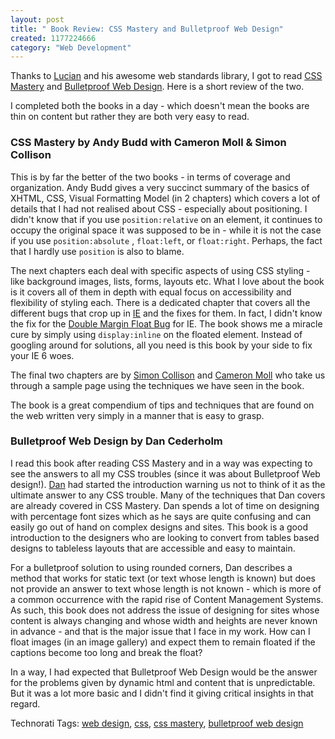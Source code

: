 ```yaml
--- 
layout: post
title: " Book Review: CSS Mastery and Bulletproof Web Design"
created: 1177224666
category: "Web Development"
---
```

Thanks to <a href="http://tribolum.com">Lucian</a> and his awesome web standards library, I got to read <a href="http://www.cssmastery.com/">CSS Mastery</a> and <a href="http://simplebits.com/publications/bulletproof/">Bulletproof Web Design</a>. Here is a short review of the two.

I completed both the books in a day - which doesn't mean the books are thin on content but rather they are both very easy to read. 

<h3>CSS Mastery by Andy Budd with Cameron Moll & Simon Collison</h3>

This is by far the better of the two books - in terms of coverage and organization. Andy Budd gives a very succinct summary of the basics of XHTML, CSS, Visual Formatting Model (in 2 chapters) which covers a lot of details that I had not realised about CSS - especially about positioning. I didn't know that if you use <code>position:relative</code> on an element, it continues to occupy the original space it was supposed to be in - while it is not the case if you use <code>position:absolute</code> , <code>float:left</code>, or <code>float:right</code>. Perhaps, the fact that I hardly use <code>position</code> is also to blame. 

The next chapters each deal with specific aspects of using CSS styling - like background images, lists, forms, layouts etc. What I love about the book is it covers all of them in depth with equal focus on accessibility and flexibility of styling each. There is a dedicated chapter that covers all the different bugs that crop up in <a href="http://www.microsoft.com/windows/ie/default.asp">IE</a> and the fixes for them. In fact, I didn't know the fix for the <a href="http://www.positioniseverything.net/explorer/doubled-margin.html">Double Margin Float Bug</a> for IE. The book shows me a miracle cure by simply using <code>display:inline</code> on the floated element.  Instead of googling around for solutions, all you need is this book by your side to fix your IE 6 woes. 

The final two chapters are by <a href="http://www.colly.com/">Simon Collison</a> and <a href="http://www.cameronmoll.com/">Cameron Moll</a> who take us through a sample page using the techniques we have seen in the book. 

The book is a great compendium of tips and techniques that are found on the web written very simply in a manner that is easy to grasp. 

<h3>Bulletproof Web Design by Dan Cederholm</h3>

I read this book after reading CSS Mastery and in a way was expecting to see the answers to all my CSS troubles (since it was about Bulletproof Web design!). <a href="http://simplebits.com">Dan</a> had started the introduction warning us not to think of it as the ultimate answer to any CSS trouble. Many of the techniques that Dan covers are already covered in CSS Mastery. Dan spends a lot of time on designing with percentage font sizes which as he says are quite confusing and can easily go out of hand on complex designs and sites.  This book is a good introduction to the designers who are looking to convert from tables based designs to tableless layouts that are accessible and easy to maintain. 

For a bulletproof solution to using rounded corners, Dan describes a method that works for static text (or text whose length is known) but does not provide an answer to text whose length is not known - which is more of a common occurrence with the rapid rise of Content Management Systems. As such, this book does not address the issue of designing for sites whose content is always changing and whose width and heights are never known in advance - and that is the major issue that I face in my work. How can I float images (in an image gallery) and expect them to remain floated if the captions become too long and break the float? 

In a way, I had expected that Bulletproof Web Design would be the answer for the problems given by dynamic html and content that is unpredictable. But it was a lot more basic and I didn't find it giving critical insights in that regard. 

Technorati Tags: <a class="performancingtags" href="http://technorati.com/tag/web design" rel="tag">web design</a>, <a class="performancingtags" href="http://technorati.com/tag/css" rel="tag">css</a>, <a class="performancingtags" href="http://technorati.com/tag/css mastery" rel="tag">css mastery</a>, <a class="performancingtags" href="http://technorati.com/tag/bulletproof web design" rel="tag">bulletproof web design</a>
